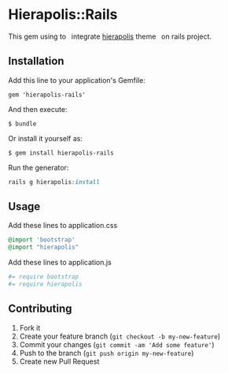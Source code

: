 # Hierapolis::Rails

This gem using to  integrate [hierapolis](https://github.com/kebab-project/hierapolis) theme  on rails project.

## Installation

Add this line to your application's Gemfile:

    gem 'hierapolis-rails'

And then execute:

    $ bundle

Or install it yourself as:

    $ gem install hierapolis-rails

Run the generator:

```ruby
rails g hierapolis:install
```

## Usage

Add these lines to application.css

```ruby
@import 'bootstrap'
@import "hierapolis"
```

Add these lines to application.js
```ruby
#= require bootstrap
#= require hierapolis
```



## Contributing

1. Fork it
2. Create your feature branch (`git checkout -b my-new-feature`)
3. Commit your changes (`git commit -am 'Add some feature'`)
4. Push to the branch (`git push origin my-new-feature`)
5. Create new Pull Request